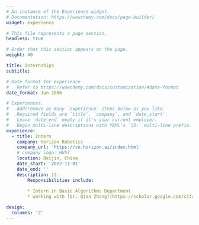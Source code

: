 ```yaml
---
# An instance of the Experience widget.
# Documentation: https://wowchemy.com/docs/page-builder/
widget: experience

# This file represents a page section.
headless: true

# Order that this section appears on the page.
weight: 40

title: Internships
subtitle:

# Date format for experience
#   Refer to https://wowchemy.com/docs/customization/#date-format
date_format: Jan 2006

# Experiences.
#   Add/remove as many `experience` items below as you like.
#   Required fields are `title`, `company`, and `date_start`.
#   Leave `date_end` empty if it's your current employer.
#   Begin multi-line descriptions with YAML's `|2-` multi-line prefix.
experience:
  - title: Intern
    company: Horizon Robotics
    company_url: 'https://cn.horizon.ai/index.html'
    # company_logo: HUST
    location: Beijin, China
    date_start: '2022-11-01'
    date_end: ''
    description: |2-
        Responsibilities include:
        
        * Intern in Basic Algorithms Department
        * working with [Dr. Qian Zhang](https://scholar.google.com/citations?user=pCY-bikAAAAJ)

design:
  columns: '2'
---
```

